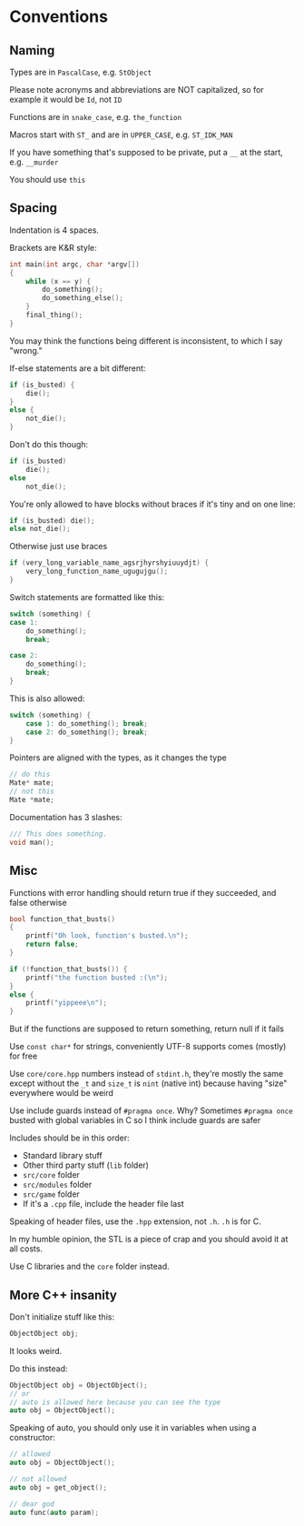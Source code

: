 # Conventions

## Naming

Types are in `PascalCase`, e.g. `StObject`

Please note acronyms and abbreviations are NOT capitalized, so for example it would be `Id`, not `ID`

Functions are in `snake_case`, e.g. `the_function`

Macros start with `ST_` and are in `UPPER_CASE`, e.g. `ST_IDK_MAN`

If you have something that's supposed to be private, put a `__` at the start, e.g. `__murder`

You should use `this`

## Spacing

Indentation is 4 spaces.

Brackets are K&R style:

```cpp
int main(int argc, char *argv[])
{
    while (x == y) {
        do_something();
        do_something_else();
    }
    final_thing();
}
```

You may think the functions being different is inconsistent, to which I say "wrong."

If-else statements are a bit different:

```cpp
if (is_busted) {
    die();
}
else {
    not_die();
}
```

Don't do this though:
```cpp
if (is_busted)
    die();
else
    not_die();
```

You're only allowed to have blocks without braces if it's tiny and on one line:

```cpp
if (is_busted) die();
else not_die();
```

Otherwise just use braces

```cpp
if (very_long_variable_name_agsrjhyrshyiuuydjt) {
    very_long_function_name_ugugujgu();
}
```

Switch statements are formatted like this:

```cpp
switch (something) {
case 1:
    do_something();
    break;

case 2:
    do_something();
    break;
}
```

This is also allowed:

```cpp
switch (something) {
    case 1: do_something(); break;
    case 2: do_something(); break;
}
```

Pointers are aligned with the types, as it changes the type

```cpp
// do this
Mate* mate;
// not this
Mate *mate;
```

Documentation has 3 slashes:
```cpp
/// This does something.
void man();
```

## Misc

Functions with error handling should return true if they succeeded, and false otherwise

```cpp
bool function_that_busts()
{
    printf("Oh look, function's busted.\n");
    return false;
}

if (!function_that_busts()) {
    printf("the function busted :(\n");
}
else {
    printf("yippeee\n");
}
```

But if the functions are supposed to return something, return null if it fails

Use `const char*` for strings, conveniently UTF-8 supports comes (mostly) for free

Use `core/core.hpp` numbers instead of `stdint.h`, they're mostly the same except without the `_t` and `size_t` is `nint` (native int) because having "size" everywhere would be weird

Use include guards instead of `#pragma once`. Why? Sometimes `#pragma once` busted with global variables in C so I think include guards are safer

Includes should be in this order:
- Standard library stuff
- Other third party stuff (`lib` folder)
- `src/core` folder
- `src/modules` folder
- `src/game` folder
- If it's a `.cpp` file, include the header file last

Speaking of header files, use the `.hpp` extension, not `.h`. `.h` is for C.

In my humble opinion, the STL is a piece of crap and you should avoid it at all costs.

Use C libraries and the `core` folder instead.

## More C++ insanity

Don't initialize stuff like this:

```cpp
ObjectObject obj;
```

It looks weird.

Do this instead:

```cpp
ObjectObject obj = ObjectObject();
// or
// auto is allowed here because you can see the type
auto obj = ObjectObject();
```

Speaking of auto, you should only use it in variables when using a constructor:

```cpp
// allowed
auto obj = ObjectObject();

// not allowed
auto obj = get_object();

// dear god
auto func(auto param);
```